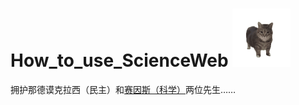 # How_to_use_ScienceWeb <img src="pic/meme_pic5.gif" alt="meme_pic5" style="zoom:33%;" />

拥护那德谟克拉西（民主）和[赛因斯（科学）](https://wallesspku.space/)两位先生……
